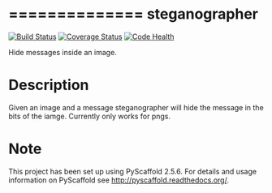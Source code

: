 ==============
steganographer
==============
[![Build Status](https://travis-ci.org/MotaDan/steganographerPY.svg?branch=master)](https://travis-ci.org/MotaDan/steganographerPY)
[![Coverage Status](https://coveralls.io/repos/github/MotaDan/steganographerPY/badge.svg?branch=master)](https://coveralls.io/github/MotaDan/steganographerPY?branch=master)
[![Code Health](https://landscape.io/github/MotaDan/steganographerPY/master/landscape.svg?style=flat)](https://landscape.io/github/MotaDan/steganographerPY/master)


Hide messages inside an image. 


Description
===========

Given an image and a message steganographer will hide the message in the bits of the iamge. Currently only works for pngs.


Note
====

This project has been set up using PyScaffold 2.5.6. For details and usage
information on PyScaffold see http://pyscaffold.readthedocs.org/.
